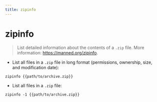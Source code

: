 ```yaml
---
title: zipinfo
---
```

# zipinfo

> List detailed information about the contents of a `.zip` file.
> More information: <https://manned.org/zipinfo>.

- List all files in a `.zip` file in long format (permissions, ownership, size, and modification date):

`zipinfo {{path/to/archive.zip}}`

- List all files in a `.zip` file:

`zipinfo -1 {{path/to/archive.zip}}`
